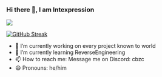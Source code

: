 
### Hi there 👋, I am Intexpression
![](https://api.githubtrends.io/user/svg/intexpression/langs?time_range=one_year&include_private=True&loc_metric=changed&theme=dark)

[![GitHub Streak](https://streak-stats.demolab.com?user=intexpression&theme=dark)](https://git.io/streak-stats)

- 🔭 I’m currently working on every project known to world 
- 🌱 I’m currently learning ReverseEngineering 
- 📫 How to reach me: Message me on Discord: cbzc 
- 😄 Pronouns: he/him 
